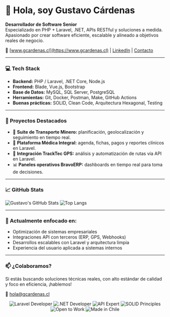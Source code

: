 # 👋 Hola, soy Gustavo Cárdenas

**Desarrollador de Software Senior**  
Especializado en PHP + Laravel, .NET, APIs RESTful y soluciones a medida.  
Apasionado por crear software eficiente, escalable y alineado a objetivos reales de negocio.

🔗 [www.gcardenas.cl](https://www.gcardenas.cl) | [LinkedIn](https://www.linkedin.com/in/gcardenas-cl) | [Contacto](mailto:hola@gcardenas.cl)

---

### 💻 Tech Stack

- **Backend:** PHP / Laravel, .NET Core, Node.js
- **Frontend:** Blade, Vue.js, Bootstrap
- **Base de Datos:** MySQL, SQL Server, PostgreSQL
- **Herramientas:** Git, Docker, Postman, Make, GitHub Actions
- **Buenas prácticas:** SOLID, Clean Code, Arquitectura Hexagonal, Testing

---

### 🚀 Proyectos Destacados

- 🔧 **Suite de Transporte Minero:** planificación, geolocalización y seguimiento en tiempo real.
- 🏥 **Plataforma Médica Integral:** agenda, fichas, pagos y reportes clínicos en Laravel.
- 📡 **Integración TrackTec GPS:** análisis y automatización de rutas vía API en Laravel.
- 📊 **Paneles operativos BravoERP:** dashboards en tiempo real para toma de decisiones.

---

### 📈 GitHub Stats

![Gustavo's GitHub Stats](https://github-readme-stats.vercel.app/api?username=gcardenas&show_icons=true&theme=default&count_private=true)
![Top Langs](https://github-readme-stats.vercel.app/api/top-langs/?username=gcardenas&layout=compact&hide=html)

---

### 🧠 Actualmente enfocado en:

- Optimización de sistemas empresariales
- Integraciones API con terceros (ERP, GPS, Webhooks)
- Desarrollos escalables con Laravel y arquitectura limpia
- Experiencia del usuario aplicada a sistemas internos

---

### 📫 ¿Colaboramos?

Si estás buscando soluciones técnicas reales, con alto estándar de calidad y foco en eficiencia, ¡hablemos!

📧 hola@gcardenas.cl


<p align="center">
  <img src="https://img.shields.io/badge/Laravel-Developer-red?style=for-the-badge&logo=laravel" alt="Laravel Developer"/>
  <img src="https://img.shields.io/badge/.NET-Developer-blueviolet?style=for-the-badge&logo=dotnet" alt=".NET Developer"/>
  <img src="https://img.shields.io/badge/API%20Design-Expert-green?style=for-the-badge&logo=postman" alt="API Expert"/>
  <img src="https://img.shields.io/badge/SOLID-Principles-black?style=for-the-badge" alt="SOLID Principles"/>
  <img src="https://img.shields.io/badge/Open%20to%20Work-Active-brightgreen?style=for-the-badge&logo=github" alt="Open to Work"/>
  <img src="https://img.shields.io/badge/Made%20in-Chile-blue?style=for-the-badge&logoColor=white" alt="Made in Chile"/>
</p>
